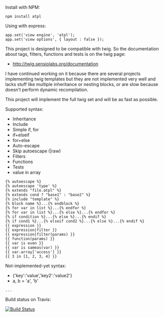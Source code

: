 Install with NPM:

```
npm install atpl
```
	
Using with express:

```
app.set('view engine', 'atpl');
app.set('view options', { layout : false });
```

This project is designed to be compatible with twig.
So the documentation about tags, filters, functions and tests is on the twig page:
 * http://twig.sensiolabs.org/documentation
 
I have continued working on it because there are several projects implementing twig templates
but they are not implemented very well and lacks stuff like multiple inheritance or
nesting blocks, or are slow because doesn't perform dynamic recompilation.

This project will implement the full twig set and will be as fast as possible.

Supported syntax:

 * Inheritance
 * Include
 * Simple if, for
 * if+elseif
 * for+else
 * Auto-escape
 * Skip autoescape (|raw)
 * Filters
 * Functions
 * Tests
 * value in array

```
{% autoescape %}
{% autoescape 'type' %}
{% extends "file.atpl" %}
{% extends cond ? "base1" : "base2" %}
{% include "template" %}
{% block name %}...{% endblock %}
{% for var in list %}...{% endfor %}
{% for var in list %}...{% else %}...{% endfor %}
{% if condition %}...{% else %}...{% endif %}
{% if cond1 %}...{% elseif cond2 %}...{% else %}...{% endif %}
{{ expression }}
{{ expression|filter }}
{{ expression|filter(params) }}
{{ function(params) }}
{{ var is even }}
{{ var is sameas(var) }}
{{ var.array['access'] }}
{{ 3 in [1, 2, 3, 4] }}
```

Not-implemented-yet syntax:

 * {'key':'value','key2':'value2'}
 * a, b = 'a', 'b'

```
...
```

Build status on Travis:

[![Build Status](https://secure.travis-ci.org/soywiz/atpl.js.png)](http://travis-ci.org/#!/soywiz/atpl.js)
